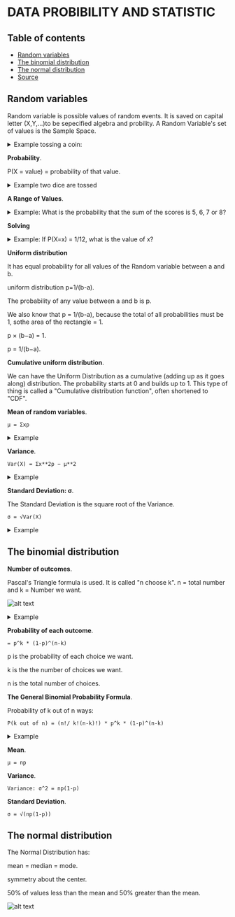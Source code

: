 #   DATA PROBIBILITY AND STATISTIC
## Table of contents
- [Random variables](#Random-variables)
- [The binomial distribution](#The-binomial-distribution)
- [The normal distribution](#The-normal-distribution)
- [Source](https://www.mathsisfun.com/data/confidence-interval.html)

## Random variables

Random variable is possible values of random events. It is saved on capital letter (X,Y,...)to be sepecified algebra and probility. A Random Variable's set of values is the Sample Space.

<details>
<summary>Example tossing a coin:</summary>

we could get Heads or Tails.Let's give them the values Heads=0 and Tails=1 and we have a Random Variable "X":

X = random variable.

possible value = 0 or 1.

random event = Head or Tails.

X = {0, 1} = sample space

</details>

**Probability**.

P(X = value) = probability of that value.

<details>
<summary>Example two dice are tossed</summary>

The Random Variable is X = "The sum of the scores on the two dice".

1st Die : 1	2	3	4	5	6.

2nd Die	1	2	3	4	5	6	7.

Let's make a table of all possible values:

2	3	4	5	6	7	8
3	4	5	6	7	8	9
4	5	6	7	8	9	10
5	6	7	8	9	10	11
6	7	8	9	10	11	12

There are 6 × 6 = 36 possible outcomes, and the Sample Space (which is the sum of the scores on the two dice) is {2, 3, 4, 5, 6, 7, 8, 9, 10, 11, 12}.

Let's count how often each value occurs, and work out the probabilities:

2 occurs just once, so P(X = 2) = 1/36.

3 occurs twice, so P(X = 3) = 2/36 = 1/18.

4 occurs three times, so P(X = 4) = 3/36 = 1/12.

5 occurs four times, so P(X = 5) = 4/36 = 1/9.

6 occurs five times, so P(X = 6) = 5/36.

7 occurs six times, so P(X = 7) = 6/36 = 1/6.

8 occurs five times, so P(X = 8) = 5/36.

9 occurs four times, so P(X = 9) = 4/36 = 1/9.

10 occurs three times, so P(X = 10) = 3/36 = 1/12.

11 occurs twice, so P(X = 11) = 2/36 = 1/18.

12 occurs just once, so P(X = 12) = 1/36.

</details>

**A Range of Values**.

<details>
<summary>Example: What is the probability that the sum of the scores is 5, 6, 7 or 8?</summary>

In other words: What is P(5 ≤ X ≤ 8)?.

P(5 ≤ X ≤ 8) = P(X=5) + P(X=6) + P(X=7) + P(X=8).

             = (4+5+6+5)/36.

             = 20/36.

             = 5/9.

</details>

**Solving**

<details>
<summary>Example: If P(X=x) = 1/12, what is the value of x?</summary>

P(X=4) = 1/12, and P(X=10) = 1/12.

So there are two solutions: x = 4 or x = 10.

Notice the different uses of X and x:

X is the Random Variable "The sum of the scores on the two dice".

x is a value that X can take.

</details>

**Uniform distribution**

It has equal probability for all values of the Random variable between a and b.

uniform distribution p=1/(b-a).

The probability of any value between a and b is p.

We also know that p = 1/(b-a), because the total of all probabilities must be 1, sothe area of the rectangle = 1.

p × (b−a) = 1.

p = 1/(b−a).

**Cumulative uniform distribution**.

We can have the Uniform Distribution as a cumulative (adding up as it goes along) distribution. The probability starts at 0 and builds up to 1. This type of thing is called a "Cumulative distribution function", often shortened to "CDF".

**Mean of random variables**.

```
μ = Σxp
```
<details>
<summary>Example</summary>
x  	  1  	  2  	  3  	  4  	  5  	  6.

p	0.1	0.1	0.1	0.1	0.1	0.5.

xp	0.1	0.2	0.3	0.4	0.5	3.

μ = Σxp = 0.1+0.2+0.3+0.4+0.5+3 = 4.5.

The expected value is 4.5.

</details>

**Variance**.

```
Var(X) = Σx**2p − μ**2
```
<details>
<summary>Example</summary>
x  	  1  	  2  	  3  	  4  	  5  	  6.

p	0.1	0.1	0.1	0.1	0.1	0.5.

x2p	0.1	0.4	0.9	1.6	2.5	18.

Σx2p = 0.1+0.4+0.9+1.6+2.5+18 = 23.5.

Var(X) = Σx\*\*2p − μ\*\*2 = 23.5 - 4.52 = 3.25.

The variance is 3.25.

</details>

**Standard Deviation: σ**.

The Standard Deviation is the square root of the Variance.

```
σ = √Var(X)
```
<details>

<summary>Example</summary>

x  	  1  	  2  	  3  	  4  	  5  	  6.

p	0.1	0.1	0.1	0.1	0.1	0.5.

x2p	0.1	0.4	0.9	1.6	2.5	18.

σ = √Var(X) = √3.25 = 1.803.

The Standard Deviation is 1.803.

</details>

## The binomial distribution

**Number of outcomes**.

Pascal's Triangle formula is used. It is called "n choose k". n = total number and k = Number we want.

![alt text](https://github.com/LamPhuocGiau/Data_Engineer/blob/main/Theories/Images/pascal_triangle.png)

<details>

<summary>Example</summary>

Example: with 3 tosses, what are the chances of 2 Heads?

We have n=3 and k=2:

n!/k!(n-k)! = 3!/2!(3-2)! = (3×2×1)/(2×1 × 1) = 3.

So there are 3 outcomes that have "2 Heads".

</details>

**Probability of each outcome**.

```
= p^k * (1-p)^(n-k)
```
p is the probability of each choice we want.

k is the the number of choices we want.

n is the total number of choices.

**The General Binomial Probability Formula**.

Probability of k out of n ways:

```
P(k out of n) = (n!/ k!(n-k)!) * p^k * (1-p)^(n-k)
```
<details>
<summary>Example</summary>

Example: Sam says "70% choose chicken, so 7 of the next 10 customers should choose chicken" ... what are the chances Sam is right?. So we have:

p = 0.7.

n = 10.

k = 7.

And we get:

p^k * (1-p)^(n-k) =0.7^7 * (1-0.7)^(10-7) =0.7^7 * (0.3)^(3) =0.0022235661.

That is the probability of each outcome.

And the total number of those outcomes is:

(n!) / (k!(n-k)!) = (10!) / (7!(10-7)!) = (10×9×8×7×6×5×4×3×2×1) / (7×6×5×4×3×2×1 × 3×2×1) = (10×9×8)/(3×2×1) =120.

And we get:

Number of outcomes we want	   	Probability ofeach outcome	 	 
            120	  ×  	                0.0022235661	  =  	0.266827932.
 
So the probability of 7 out of 10 choosing chicken is only about 27%.

Moral of the story: even though the long-run average is 70%, don't expect 7 out of the next 10.

</details>

**Mean**.

```
μ = np
```
**Variance**.

```
Variance: σ^2 = np(1-p)
```
**Standard Deviation**.

```
σ = √(np(1-p))
```
## The normal distribution

The Normal Distribution has:

mean = median = mode.

symmetry about the center.

50% of values less than the mean and 50% greater than the mean.

![alt text]()

